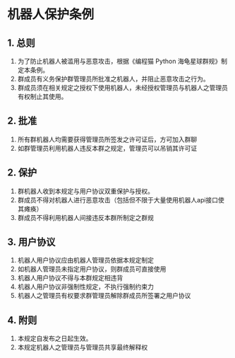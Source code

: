 # 机器人保护条例

## 1. 总则

1. 为了防止机器人被滥用与恶意攻击，根据《编程猫 Python 海龟星球群规》制定本条例。
2. 群成员有义务保护群管理员所批准之机器人，并阻止恶意攻击之行为。
3. 群成员须在相关规定之授权下使用机器人，未经授权管理员与机器人之管理员有权制止其使用。

## 2. 批准

1. 所有群机器人均需要获得管理员所签发之许可证后，方可加入群聊
2. 如群管理员利用机器人违反本群之规定，管理员可以吊销其许可证

## 2. 保护

1. 群机器人收到本规定与用户协议双重保护与授权。
2. 群成员不得对机器人进行恶意攻击（包括但不限于大量使用机器人api接口使其瘫痪）
3. 群成员不得利用机器人间接违反本群所制定之群规

## 3. 用户协议

1. 机器人用户协议应由机器人管理员依据本规定制定
2. 如机器人管理员未指定用户协议，则群成员可直接使用
3. 机器人用户协议不得与本群规定相违背
4. 机器人用户协议非强制性规定，不执行强制约束力
5. 机器人之管理员有权要求群管理员解除群成员所签署之用户协议

## 4. 附则

1. 本规定自发布之日起生效。
2. 本规定机器人之管理员与管理员共享最终解释权